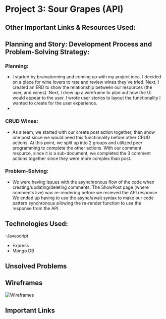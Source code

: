 # Project 3: Sour Grapes (API)

## Other Important Links & Resources Used:

## Planning and Story: Development Process and Problem-Solving Strategy:

### Planning:

- I started by brainatorming and coming up with my project idea. I decided on a place for wine lovers to rate and review wines they've tried. Next, I created an ERD to show the relationship between our resources (the user, and wines). Next, I drew up a wireframe to plan out how the UI would appear to the user. I wrote user stories to layout the functionality I wanted to create for the user experience.
-
### CRUD Wines:
- As a team, we started with our create post action together, then show one post since we would need this functionality before other CRUD actions. At this point, we split up into 2 groups and utilized peer programming to complete the other actions. With our comment resource, since it is a sub-document, we completed the 3 comment actions together since they were more complex than post.
### Problem-Solving:
- We were having issues with the asynchronous flow of the code when creating/updating/deleting comments. The ShowPost page (where comments live) was re-rendering before we recieved the API response. We ended up having to use the async/await syntax to make our code pattern synchronous allowing the re-render function to use the response from the API.

## Technologies Used:

-Javascript
- Express
- Mongo DB

## Unsolved Problems

## Wireframes
![Wireframes](https://imgur.com/JP3DSv1 "Wireframes")

## Important Links
